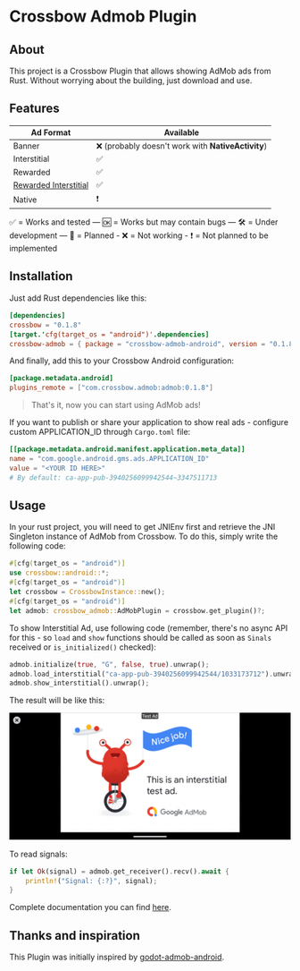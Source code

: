 # Crossbow Admob Plugin

## About

This project is a Crossbow Plugin that allows showing AdMob ads from Rust. Without worrying about the building, just download and use.

## Features

| Ad Format | Available |
| ---- | ----------- |
| Banner | ❌ (probably doesn't work with **NativeActivity**) |
| Interstitial | ✅ |
| Rewarded | ✅ |
| [Rewarded Interstitial](https://support.google.com/admob/answer/9884467) | ✅ |
| Native | ❗ |

✅ = Works and tested — 🆗 = Works but may contain bugs — 🛠 = Under development — 📝 = Planned - ❌ = Not working - ❗ = Not planned to be implemented

## Installation

Just add Rust dependencies like this:

```toml
[dependencies]
crossbow = "0.1.8"
[target.'cfg(target_os = "android")'.dependencies]
crossbow-admob = { package = "crossbow-admob-android", version = "0.1.8" }
```

And finally, add this to your Crossbow Android configuration:

```toml
[package.metadata.android]
plugins_remote = ["com.crossbow.admob:admob:0.1.8"]
```

> That's it, now you can start using AdMob ads!

If you want to publish or share your application to show real ads - configure custom APPLICATION_ID through `Cargo.toml` file:

```toml
[[package.metadata.android.manifest.application.meta_data]]
name = "com.google.android.gms.ads.APPLICATION_ID"
value = "<YOUR ID HERE>"
# By default: ca-app-pub-3940256099942544~3347511713
```

## Usage

In your rust project, you will need to get JNIEnv first and retrieve the JNI Singleton instance of AdMob from Crossbow. To do this, simply write the following code:

```rust
#[cfg(target_os = "android")]
use crossbow::android::*;
#[cfg(target_os = "android")]
let crossbow = CrossbowInstance::new();
#[cfg(target_os = "android")]
let admob: crossbow_admob::AdMobPlugin = crossbow.get_plugin()?;
```

To show Interstitial Ad, use following code (remember, there's no async API for this - so `load` and `show` functions should be called as soon as `Sinals` received or `is_initialized()` checked):

```rust
admob.initialize(true, "G", false, true).unwrap();
admob.load_interstitial("ca-app-pub-3940256099942544/1033173712").unwrap();
admob.show_interstitial().unwrap();
```

The result will be like this:

![AdMob Ad Result Example](../../assets/images/admob-example.png)

To read signals:

```rust
if let Ok(signal) = admob.get_receiver().recv().await {
    println!("Signal: {:?}", signal);
}
```

Complete documentation you can find [here](https://docs.rs/crossbow-admob-android/).

## Thanks and inspiration

This Plugin was initially inspired by [godot-admob-android](https://github.com/Poing-Studios/godot-admob-android).
